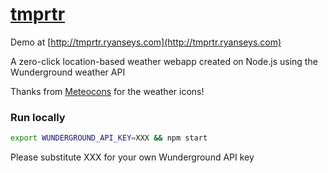 [tmprtr](http://tmprtr.ryanseys.com)
======

Demo at [http://tmprtr.ryanseys.com](http://tmprtr.ryanseys.com)

A zero-click location-based weather webapp created on Node.js using the Wunderground weather API

Thanks from [Meteocons](http://www.alessioatzeni.com/meteocons/) for the weather icons!

### Run locally ###

```bash
export WUNDERGROUND_API_KEY=XXX && npm start
```

Please substitute XXX for your own Wunderground API key
